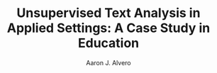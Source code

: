 ---
paperId: 51
author: Aaron J. Alvero
publicationauthor: Alvero, A.J.
title: "Unsupervised Text Analysis in Applied Settings: A Case Study in Education"
pdf: --
poster: Poster_Aaron_Alvero
alt: --
type: Poster
topic: Deep Learning
subtopic: Machine Learning
link: 
conference: icml
year: 2019
tags: icml-2019-po
location: California, USA
---